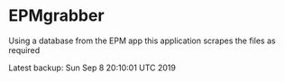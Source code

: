 # EPMgrabber
Using a database from the EPM app this application scrapes the files as required


Latest backup: Sun Sep 8 20:10:01 UTC 2019
